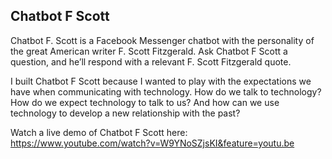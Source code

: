 ## Chatbot F Scott
Chatbot F. Scott is a Facebook Messenger chatbot with the personality of the great American writer F. Scott Fitzgerald. Ask Chatbot F Scott a question, and he’ll respond with a relevant F. Scott Fitzgerald quote.

I built Chatbot F Scott because I wanted to play with the expectations we have when communicating with technology. How do we talk to technology? How do we expect technology to talk to us? And how can we use technology to develop a new relationship with the past?

Watch a live demo of Chatbot F Scott here:
https://www.youtube.com/watch?v=W9YNoSZjsKI&feature=youtu.be
